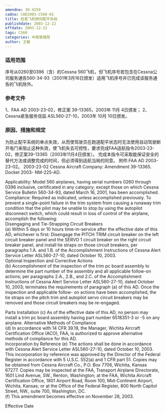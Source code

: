 ```yaml
---
amendno: 39-4259
cadno: CAD2003-C560-01
title: 检查飞机俯仰配平系统
publishdate: 2003-12-22
effdate: 2003-12-22
tags: C560
categories: 中南管理局
author: 王敏
---
```


### 适用范围 
序号从0260至0396（含）的Cessna 560飞机，但飞机序号若包含在Cessna公司服务通告560-34-93（2001年3月16日颁发）适用飞机序号并已完成该服务通告的飞机除外。

### 参考文件
1、FAA AD 2003-23-02，修正案 39-13365，2003年 11月 4日颁发；
 2、Cessna紧急服务信函 ASL560-27-10，2003年 10月 10日颁发。

### 原因、措施和规定 
为防止配平系统的单点失效，从而使驾驶员在跑道配平状态时无法使用自动驾驶断开电门来阻止这种失效，使飞机失去可控性，要求完成FAA适航指令2003-23-02，修正案39-13365（2003年11月4日颁发）。
    完成本指令可采取能保证安全的替代方法或调整完成的时间，但必须得到适航当局的同意。 
附件:FAA AD 2003-23-02。 
2003-23-02 Cessna Aircraft Company: Amendment 39-13365. Docket 2003- NM-225-AD. 
  
Applicability: Model 560 airplanes, having serial numbers 0260 through 0396 inclusive, certificated in any category; except those on which Cessna Service Bulletin 560-34-93, dated March 16, 2001, has been accomplished. 
Compliance: Required as indicated, unless accomplished previously. 
To prevent a single-point failure in the trim system from causing a runaway trim condition that the pilot may be unable to stop by using the autopilot disconnect switch, which could result in loss of control of the airplane, accomplish the following:  
Disengaging and Tie-Strapping Circuit Breakers  
(a) Within 5 days or 10 hours time-in-service after the effective date of this AD, whichever is first: Disengage the PITCH TRIM circuit breaker on the left circuit breaker panel and the SERVO 1 circuit breaker on the right circuit breaker panel, and install tie straps on those circuit breakers, per paragraphs 1.A. and 
1.B. of the Accomplishment Instructions of Cessna Alert Service Letter ASL560-27-10, dated October 10, 2003.  
Optional Inspection and Corrective Actions  
(b) Accomplishment of the inspection of the trim pc board assembly to determine the part number of the assembly and all applicable follow-on actions; per paragraphs 2.A., 2.B., and 2.C. of the Accomplishment Instructions of Cessna Alert Service Letter ASL560-27-10, dated October 10, 2003; terminates the requirements of paragraph (a) of this AD. Once the inspection and applicable follow- on actions have been accomplished, the tie straps on the pitch trim and autopilot servo circuit breakers may be removed and those circuit breakers may be re-engaged.  
  
Parts Installation 
(c) As of the effective date of this AD, no person may install a trim pc board assembly having part number 6518351-3 or -5 on any airplane. 
Alternative Methods of Compliance  
(d) In accordance with 14 CFR 39.19, the Manager, Wichita Aircraft Certification Office (ACO), FAA, is authorized to approve alternative methods of compliance for this AD.  
Incorporation by Reference 
(e) The actions shall be done in accordance with Cessna Alert Service Letter ASL560-27-10, dated October 10, 2003. This incorporation by reference was approved by the Director of the Federal Register in accordance with 5 U.S.C. 552(a) and 1 CFR part 51. Copies may be obtained from Cessna Aircraft Co., P.O. Box 7706, Wichita, Kansas 67277. Copies may be inspected at the FAA, Transport Airplane Directorate, 1601 Lind Avenue, SW., Renton, Washington; at the FAA, Wichita Aircraft Certification Office, 1801 Airport Road, Room 100, Mid-Continent Airport, Wichita, Kansas; or at the Office of the Federal Register, 800 North Capitol Street, NW., suite 700, Washington, DC.  
(f) This amendment becomes effective on November 28, 2003.  

Effective Date 
